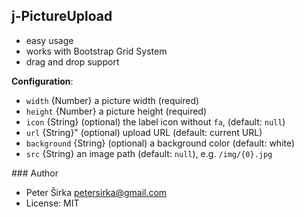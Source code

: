 ## j-PictureUpload

- easy usage
- works with Bootstrap Grid System
- drag and drop support

__Configuration__:

- `width` {Number} a picture width (required)
- `height` {Number} a picture height (required)
- `icon` {String} (optional) the label icon without `fa`, (default: `null`)
- `url` {String}" (optional) upload URL (default: current URL)
- `background` {String} (optional) a background color (default: white)
- `src` {String} an image path (default: `null`), e.g. `/img/{0}.jpg`

### Author

- Peter Širka <petersirka@gmail.com>
- License: MIT